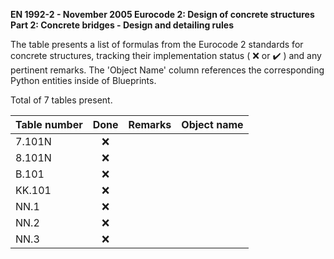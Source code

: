 **EN 1992-2 - November 2005
Eurocode 2: Design of concrete structures
Part 2: Concrete bridges - Design and detailing rules**

The table presents a list of formulas from the Eurocode 2 standards for concrete structures, tracking their implementation status 
( :x: or :heavy_check_mark: ) and any pertinent remarks. The 'Object Name' column references the corresponding Python entities inside of Blueprints.

Total of 7 tables present.

| Table number |        Done        | Remarks | Object name                                         |
|:-------------|:------------------:|:--------|:----------------------------------------------------|
| 7.101N       |        :x:         |         |                                                     |
| 8.101N       |        :x:         |         |                                                     |
| B.101        |        :x:         |         |                                                     |
| KK.101       |        :x:         |         |                                                     |
| NN.1         |        :x:         |         |                                                     |
| NN.2         |        :x:         |         |                                                     |
| NN.3         |        :x:         |         |                                                     |

